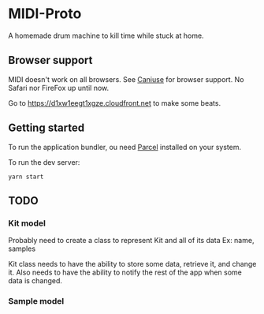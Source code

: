 # MIDI-Proto
A homemade drum machine to kill time while stuck at home.

## Browser support
MIDI doesn't work on all browsers.  See [Caniuse](https://caniuse.com/midi) for browser support.  No Safari nor FireFox up until now.

Go to https://d1xw1eegt1xgze.cloudfront.net to make some beats.

## Getting started
To run the application bundler, ou need [Parcel](https://parceljs.org/getting_started.html) installed on your system.

To run the dev server:
```
yarn start
```

## TODO
### Kit model
Probably need to create a class to represent Kit and all of its data
Ex: name, samples

Kit class needs to have the ability to store some data, retrieve it, and change it.
Also needs to have the ability to notify the rest of the app when some data is changed.

### Sample model